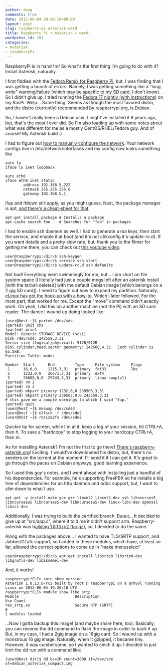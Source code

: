 ```yaml
---
author: doug
comments: true
date: 2012-06-04 20:40:10+00:00
layout: post
slug: raspberry-pi-asterisk-werd
title: Raspberry Pi + Asterisk = werd.
wordpress_id: 181
categories:
- Asterisk
- raspberryPi
---
```


RaspberryPi is in hand \m/ So what's the first thing I'm going to do with it? Install Asterisk, naturally.

I first fiddled with the [Fedora Remix for Raspberry Pi](http://elinux.org/RPi_Distributions#Fedora_Remix), but, I was finding that I was getting a bunch of errors. Namely, I was getting something like a "long write" warning/failure (which [may be specific to my SD card](http://elinux.org/RPi_VerifiedPeripherals#Working_SD_Cards), I don't know). So I didn't give up, I tried running the [Fedora 17 nightly (with instructions)](http://www.dunkley.me.uk/2012/05/fedora-17-on-raspberry-pi.html) on my RasPi. Welp... Same thing. Seems as though the most favored distro, and the distro (currently) [recommended by raspberrypi.org, is Debian](http://www.raspberrypi.org/downloads).

So, I haven't really been a Debian user. I might've installed it 8 years ago, but, that's the most I ever did. So I'm also loading up with some notes about what was different for me as a mostly CentOS/RHEL/Fedora guy. And of course! My Asterisk build :)

<!-- more -->

I had to figure out [how to manually configure the network](http://wiki.debian.org/NetworkConfiguration#Configuring_the_interface_manually). Your network configs live in /etc/network/interfaces and my config now looks something like

    
    
    auto lo
    iface lo inet loopback
    
    auto eth0
    iface eth0 inet static
            address 192.168.5.222
            netmask 255.255.255.0
            gateway 192.168.5.1
    



ifup and ifdown still apply, as you might guess. Next, the package manager is apt, [and there's a cheat-sheet for that](http://www.cyberciti.biz/tips/linux-debian-package-management-cheat-sheet.html).


    
    
    apt-get install package # Installs a package
    apt-cache search foo    # Searches for "foo" in packages
    



I had to enable ssh daemon as well. I had to generate a rsa keys, then start the service, and enable it at boot (and it's not chkconfig it's update-rc.d). If you want details and a pretty slow rate, but, thank you to the filmer for getting me there, you can check out [this youtube video](http://www.youtube.com/watch?v=SmMMKojOE4U).


    
    
    user@raspberrypi:/dir/$ ssh-keygen
    user@raspberrypi:/dir/$ service ssh start
    user@raspberrypi:/dir/$ update-rc.d ssh defaults
    



Not bad! Everything went swimmingly for me, but... I am short on file system space (I literally had just a couple megs left after an asterisk install [with the tarball deleted] with the default Debian image [which belongs on a 2 gig SD card]). I need to figure out how to expand my partition. Naturally, [eLinux has got the hook-up with a how-to](http://elinux.org/RPi_Easy_SD_Card_Setup#Manually_resizing_the_SD_card_on_Linux). Which I later followed. For the most part, that worked for me. Except the "move" command didn't exactly work. Oh yeah, I did this on another machine (not the Pi) with an SD card reader. The dance I wound up doing looked like:


    
    
    [user@host ~]$ parted /dev/sde
    (parted) unit chs                                                         
    (parted) print                                                            
    Model: Generic STORAGE DEVICE (scsi)
    Disk /dev/sde: 242559,3,31
    Sector size (logical/physical): 512B/512B
    BIOS cylinder,head,sector geometry: 242560,4,32.  Each cylinder is 65.5kB.
    Partition Table: msdos
    
    Number  Start      End         Type     File system     Flags
     1      16,0,0     1215,3,31   primary  fat32           lba
     2      1232,0,0   26671,3,31  primary  ext4
     3      26688,0,0  29743,3,31  primary  linux-swap(v1)
    (parted) rm 2                                                             
    (parted) rm 3                                                             
    (parted) mkpart primary 1232,0,0 239503,3,31                              
    (parted) mkpart primary 239503,0,0 242559,3,31
    # this gave me a couple warnings to which I said "Yup."                       
    (parted) quit                                                             
    [user@host ~]$ mkswap /dev/sde3
    [user@host ~]$ e2fsck -f /dev/sde2
    [user@host ~]$ resize2fs /dev/sde2
    



Quickie tip for screen, while I'm at it. keep a log of your session, hit CTRL+A, then h. To save a "hardcopy" to stop logging to your hardcopy CTRL+A, then m. 

As for installing Asterisk? I'm not the first to go there! [There's raspberry-asterisk.org](http://www.raspberry-asterisk.org/)! Exciting. I would've downloaded his distro, but, there's no seeders on the torrent at the moment. I'll seed it if I can get it. It's great to go through the paces on Debian anyways, good learning experience. 

So I used this guy's notes, and I went ahead with installing just a handful of his dependencies. For example, he's supporting FreePBX so he installs a big tree of dependencies for an http daemon and odbc support, but, I want to slim down to what I use.


    
    
    apt-get -y install make gcc g++ libxml2 libxml2-dev ssh libncurses5 libncursesw5 libncurses5-dev libncursesw5-dev linux-libc-dev openssl libssl-dev
    



Additionally, I was trying to build the certified branch. Buuut... It decided to give up at "src/app.c", where it told me it didn't support arm. Raspberry-asterisk was b[uilding 1.8.13 rc2 (tar.gz)](http://downloads.asterisk.org/pub/telephony/asterisk/asterisk-1.8.13.0-rc2.tar.gz), so, I decided to do the same.

Along with the packages above... I wanted to have TLS/SRTP support, and Jabber/GTalk support, so I added in these modules, which have, at least so far, allowed the correct options to come up in "make menuselect"


    
    
    user@raspberrypi:/dir/$ apt-get install libsrtp0 libsrtp0-dev libgnutls-dev libiksemel-dev
    



And, it works!


    
    
    raspberrypi*CLI> core show version 
    Asterisk 1.8.13.0-rc2 built by root @ raspberrypi on a armv6l running Linux on 2012-06-04 19:26:18 UTC
    raspberrypi*CLI> module show like srtp
    Module                         Description                              Use Count 
    res_srtp.so                    Secure RTP (SRTP)                        0         
    1 modules loaded
    



...Now I gotta backup this image! (and maybe share here, too). Basically, you can reverse the dd command to flash the image in order to back it up. But, in my case, I had a 2gig image on a 16gig card. So I wound up with a monstrous 16 gig image. Naturally, when it gzipped, it became tiny. However, it was cumbersome, so I wanted to cinch it up. I decided to just limit the dd run with a command like:


    
    
    [user@host dir]$ dd bs=1M count=2000 if=/dev/sde of=debian_asterisk_compact.img
    
